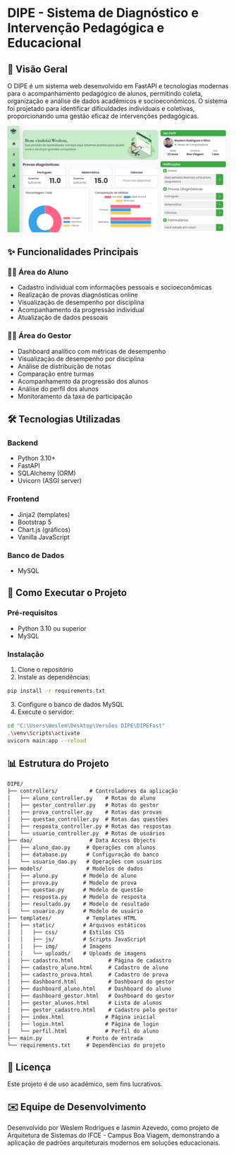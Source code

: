# DIPE - Sistema de Diagnóstico e Intervenção Pedagógica e Educacional

## 📌 Visão Geral
O DIPE é um sistema web desenvolvido em FastAPI e tecnologias modernas para o acompanhamento pedagógico de alunos, permitindo coleta, organização e análise de dados acadêmicos e socioeconômicos. O sistema foi projetado para identificar dificuldades individuais e coletivas, proporcionando uma gestão eficaz de intervenções pedagógicas.

![Tela Aluno](ladingAluno.png)

## ✨ Funcionalidades Principais

### 👨‍🎓 Área do Aluno
- Cadastro individual com informações pessoais e socioeconômicas
- Realização de provas diagnósticas online
- Visualização de desempenho por disciplina
- Acompanhamento da progressão individual
- Atualização de dados pessoais

### 👨‍🏫 Área do Gestor
- Dashboard analítico com métricas de desempenho
- Visualização de desempenho por disciplina
- Análise de distribuição de notas
- Comparação entre turmas
- Acompanhamento da progressão dos alunos
- Análise do perfil dos alunos
- Monitoramento da taxa de participação

## 🛠 Tecnologias Utilizadas

### Backend
- Python 3.10+
- FastAPI
- SQLAlchemy (ORM)
- Uvicorn (ASGI server)

### Frontend
- Jinja2 (templates)
- Bootstrap 5
- Chart.js (gráficos)
- Vanilla JavaScript

### Banco de Dados
- MySQL

## 🚀 Como Executar o Projeto

### Pré-requisitos
- Python 3.10 ou superior
- MySQL

### Instalação
1. Clone o repositório
2. Instale as dependências:
```bash
pip install -r requirements.txt
```
3. Configure o banco de dados MySQL
4. Execute o servidor:
```bash
cd "C:\Users\Weslem\Desktop\Versões DIPE\DIPEFast"
.\venv\Scripts\activate
uvicorn main:app --reload
```

## 📊 Estrutura do Projeto
```
DIPE/
├── controllers/          # Controladores da aplicação
│   ├── aluno_controller.py    # Rotas do aluno
│   ├── gestor_controller.py   # Rotas do gestor
│   ├── prova_controller.py    # Rotas das provas
│   ├── questao_controller.py  # Rotas das questões
│   ├── resposta_controller.py # Rotas das respostas
│   └── usuario_controller.py  # Rotas de usuários
├── dao/                  # Data Access Objects
│   ├── aluno_dao.py     # Operações com alunos
│   ├── database.py      # Configuração do banco
│   └── usuario_dao.py   # Operações com usuários
├── models/              # Modelos de dados
│   ├── aluno.py        # Modelo de aluno
│   ├── prova.py        # Modelo de prova
│   ├── questao.py      # Modelo de questão
│   ├── resposta.py     # Modelo de resposta
│   ├── resultado.py    # Modelo de resultado
│   └── usuario.py      # Modelo de usuário
├── templates/           # Templates HTML
│   ├── static/         # Arquivos estáticos
│   │   ├── css/        # Estilos CSS
│   │   ├── js/         # Scripts JavaScript
│   │   ├── img/        # Imagens
│   │   └── uploads/    # Uploads de imagens
│   ├── cadastro.html           # Página de cadastro
│   ├── cadastro_aluno.html     # Cadastro de aluno
│   ├── cadastro_prova.html     # Cadastro de prova
│   ├── dashboard.html          # Dashboard do gestor
│   ├── dashboard_aluno.html    # Dashboard do aluno
│   ├── dashboard_gestor.html   # Dashboard do gestor
│   ├── gestor_alunos.html      # Lista de alunos
│   ├── gestor_cadastro.html    # Cadastro pelo gestor
│   ├── index.html             # Página inicial
│   ├── login.html             # Página de login
│   └── perfil.html            # Perfil do aluno
├── main.py              # Ponto de entrada
└── requirements.txt     # Dependências do projeto
```

## 📄 Licença
Este projeto é de uso acadêmico, sem fins lucrativos.

## ✉️ Equipe de Desenvolvimento
Desenvolvido por Weslem Rodrigues e Iasmin Azevedo, como projeto de Arquitetura de Sistemas do IFCE - Campus Boa Viagem, demonstrando a aplicação de padrões arquiteturais modernos em soluções educacionais.

